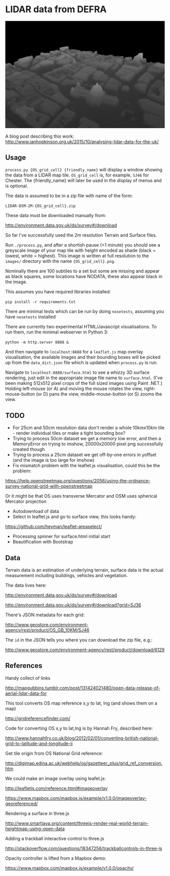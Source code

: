 # LIDAR data from DEFRA

![St Paul's cathedral LIDAR](figures/StPauls-3D.png?raw=true)

A blog post describing this work: http://www.ianhopkinson.org.uk/2015/10/analysing-lidar-data-for-the-uk/

## Usage

`process.py {OS_grid_cell} {friendly_name}` will display a window showing the data from a LIDAR map tile.
`OS_grid_cell` is, for example, `SJ46` for Chester. The {friendly_name} will later be used in the display of menus and is optional. 

The data is assumed to be in a zip file with name of the form:

`LIDAR-DSM-2M-{OS_grid_cell}.zip`

These data must be downloaded manually from:

http://environment.data.gov.uk/ds/survey#/download

So far I've successfully used the 2m resolution Terrain and Surface files.

Run `./process.py`, and after a shortish pause (<1 minute) you should see a greyscale
image of your map tile with height encoded as shade (black = lowest, white = highest). This
image is written at full resolution to the `images/` directory with the name `{OS_grid_cell}.png`.

Nominally there are 100 subtiles to a set but some are missing and appear as black squares,
some locations have NODATA, these also appear black in the image.

This assumes you have required libraries installed:

`pip install -r requirements.txt`

There are minimal tests which can be run by doing `nosetests`, assuming you have `nosetests` installed

There are currently two experimental HTML/Javascript visualisations. To run them, run the minimal webserver in Python 3:

`python -m http.server 8888 &`

And then navigate to `localhost:8888` for a `leaflet.js` map overlay visualisation, the available images and their
bounding boxes will be picked up from the `data_dict.json` file which is updated when `process.py` is run. 

Navigate to `localhost:8888/surface.html` to see a whizzy 3D surface rendering, just edit in the
appropriate image file name to `surface.html`. (I've been making 512x512 pixel crops of the full sized images using Paint .NET.)
Holding left-mouse (or A) and moving the mouse rotates the view,
right-mouse-button (or D) pans the view, middle-mouse-button (or S) zooms the view.  

## TODO

* For 25cm and 50cm resolution data don't render a whole 10kmx10km tile - render individual tiles or make a tight bounding box?
* Trying to process 50cm dataset we get a memory low error, and then a MemoryError on trying to imshow, 20000x20000 pixel png successfully created though
* Trying to process a 25cm dataset we get off-by-one errors in yoffset (and the image is too large for imshow)
* Fix mismatch problem with the leaflet.js visualisation, could this be the problem:

https://help.openstreetmap.org/questions/2056/using-the-ordnance-survey-national-grid-with-openstreetmap

Or it might be that OS uses transverse Mercator and OSM uses spherical Mercator projection

* Autodownload of data
* Select in leaflet.js and go to surface view, this looks handy:

https://github.com/heyman/leaflet-areaselect/

* Processing spinner for surface.html initial start
* Beautification with Bootstrap

## Data

Terrain data is an estimation of underlying terrain, surface data is the actual
measurement including buildings, vehicles and vegetation.

The data lives here: 

http://environment.data.gov.uk/ds/survey#/download

http://environment.data.gov.uk/ds/survey#/download?grid=SJ36

There's JSON metadata for each grid:

http://www.geostore.com/environment-agency/rest/product/OS_GB_10KM/SJ46

The `id` in the JSON tells you where you can download the zip file, e.g.:

http://www.geostore.com/environment-agency/rest/product/download/6129

## References

Handy collect of links

http://mapgubbins.tumblr.com/post/131424021480/open-data-release-of-aerial-lidar-data-for

This tool converts OS map reference x,y to lat, lng (and shows them on a map)

http://gridreferencefinder.com/

Code for converting OS x,y to lat,lng is by Hannah Fry, described here:

http://www.hannahfry.co.uk/blog/2012/02/01/converting-british-national-grid-to-latitude-and-longitude-ii

Get tile origin from OS National Grid reference:

http://digimap.edina.ac.uk/webhelp/os/gazetteer_plus/grid_ref_conversion.htm

We could make an image overlay using leafet.js:

http://leafletjs.com/reference.html#imageoverlay 

https://www.mapbox.com/mapbox.js/example/v1.0.0/imageoverlay-georeferenced/

Rendering a surface in three.js

http://www.smartjava.org/content/threejs-render-real-world-terrain-heightmap-using-open-data

Adding a trackball interactive control to three.js

http://stackoverflow.com/questions/18347256/trackballcontrols-in-three-js

Opacity controller is lifted from a Mapbox demo:

https://www.mapbox.com/mapbox.js/example/v1.0.0/opacity/